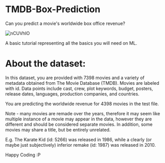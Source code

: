 # TMDB-Box-Prediction
Can you predict a movie's worldwide box office revenue?

![nCUVhIO](https://user-images.githubusercontent.com/51056214/142775671-aa60bac4-550a-4349-a080-77e5c3e1f301.jpg)



A basic tutorial representing all the basics you will need on ML.

# About the dataset:
In this dataset, you are provided with 7398 movies and a variety of metadata obtained from The Movie Database (TMDB). Movies are labeled with id. Data points include cast, crew, plot keywords, budget, posters, release dates, languages, production companies, and countries.

You are predicting the worldwide revenue for 4398 movies in the test file.

Note - many movies are remade over the years, therefore it may seem like multiple instance of a movie may appear in the data, however they are different and should be considered separate movies. In addition, some movies may share a title, but be entirely unrelated.

E.g. The Karate Kid (id: 5266) was released in 1986, while a clearly (or maybe just subjectively) inferior remake (id: 1987) was released in 2010.

Happy Coding :P
